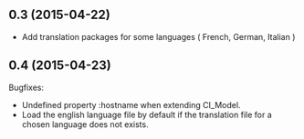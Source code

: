 ## 0.3 (2015-04-22)

- Add translation packages for some languages ( French, German, Italian )

## 0.4 (2015-04-23)

Bugfixes:

  - Undefined property :hostname when extending CI_Model.
  - Load the english language file by default if the translation file for a chosen language does not exists.

